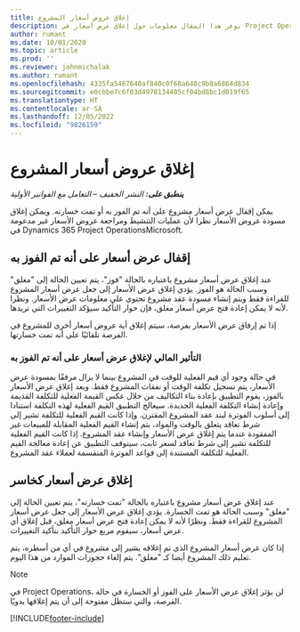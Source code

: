 ```yaml
---
title: إغلاق عروض أسعار المشروع
description: يوفر هذا المقال معلومات حول إغلاق عرض أسعار في Project Operations.
author: rumant
ms.date: 10/01/2020
ms.topic: article
ms.prod: ''
ms.reviewer: johnmichalak
ms.author: rumant
ms.openlocfilehash: 4335fa5467640af840c0f68a648c9b8a6864d834
ms.sourcegitcommit: e0cbbe7c6f03d4978134405cf04bd8bc1d019f65
ms.translationtype: HT
ms.contentlocale: ar-SA
ms.lasthandoff: 12/05/2022
ms.locfileid: "9826159"
---
```

# <a name="close-project-quotes"></a>إغلاق عروض أسعار المشروع

_**ينطبق على:** النشر الخفيف – التعامل مع الفواتير الأولية_

يمكن إقفال عرض أسعار مشروع على أنه تم الفوز به أو تمت خسارته. ويمكن إغلاق مسودة عروض الأسعار نظرا لأن عمليات التنشيط ومراجعة عروض الأسعار غير مدعومة في Dynamics 365 Project OperationsMicrosoft.

## <a name="close-a-quote-as-won"></a>إقفال عرض أسعار على أنه تم الفوز به

عند إغلاق عرض أسعار مشروع باعتباره بالحالة "فوز"، يتم تعيين الحالة إلى "مغلق" وسبب الحالة هو الفوز. يؤدي إغلاق عرض الأسعار إلى جعل عرض أسعار المشروع للقراءة فقط ويتم إنشاء مسودة عقد مشروع تحتوي على معلومات عرض الأسعار. ونظرا لأنه لا يمكن إعادة فتح عرض أسعار مغلق، فإن حوار التأكيد سيؤكد التغييرات التي تريدها.

إذا تم إرفاق عرض الأسعار بفرصة، سيتم إغلاق أية عروض أسعار أخرى للمشروع في الفرصة تلقائيًا على أنه تمت خسارتها.

### <a name="financial-impact-of-closing-a-quote-as-won"></a>التأثير المالي لإغلاق عرض أسعار على أنه تم الفوز به

في حالة وجود أي قيم الفعلية للوقت في المشروع بينما لا يزال مرفقًا بمسودة عرض الأسعار، يتم تسجيل تكلفة الوقت أو نفقات المشروع فقط. وبعد إغلاق عرض الأسعار بالفوز، يقوم التطبيق بإعادة بناء التكاليف من خلال عكس القيمة الفعلية للتكلفة القديمة وإعادة إنشاء التكلفة الفعلية الجديدة. سيعالج التطبيق القيم الفعلية لهذه التكلفة استنادا إلى أسلوب الفوترة لبند عقد المشروع المقترن. وإذا كانت القيم الفعلية للتكلفة تشير إلى شرط تعاقد يتعلق بالوقت والمواد، يتم إنشاء القيم الفعلية المقابلة للمبيعات غير المفقودة عندما يتم إغلاق عرض الأسعار وإنشاء عقد المشروع. إذا كانت القيم الفعلية للتكلفة تشير إلى شرط تعاقد لسعر ثابت، سيتوقف التطبيق عن إعادة معالجة القيم الفعلية للتكلفة المستندة إلى قواعد الفوترة المنقسمة لعملاء عقد المشروع.

## <a name="closing-a-quote-as-lost"></a>إغلاق عرض أسعار كخاسر

عند إغلاق عرض أسعار مشروع باعتباره بالحالة "تمت خسارته"، يتم تعيين الحالة إلى "مغلق" وسبب الحالة هو تمت الخسارة. يؤدي إغلاق عرض الأسعار إلى جعل عرض أسعار المشروع للقراءة فقط. ونظرًا لأنه لا يمكن إعادة فتح عرض أسعار مغلق، قبل إغلاق أي عرض أسعار، سيقوم مربع حوار التأكيد بتأكيد التغييرات.

إذا كان عرض أسعار المشروع الذي تم إغلاقه يشير إلى مشروع في أي من أسطره، يتم تعليم ذلك المشروع أيضا كـ "مغلق". يتم إلغاء حجوزات الموارد من هذا اليوم.

> [!NOTE]
> في Project Operations، لن يؤثر إغلاق عرض الأسعار على الفوز أو الخسارة في حالة الفرصة، والتي ستظل مفتوحة إلى أن يتم إغلاقها يدويًا.


[!INCLUDE[footer-include](../../includes/footer-banner.md)]
